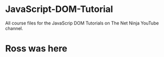 # JavaScript-DOM-Tutorial
All course files for the JavaScrip DOM Tutorials on The Net Ninja YouTube channel.


# Ross was here